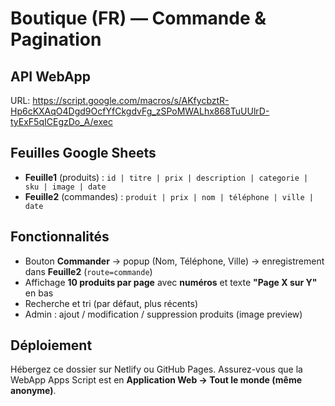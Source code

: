 
# Boutique (FR) — Commande & Pagination

## API WebApp
URL: https://script.google.com/macros/s/AKfycbztR-Hp6cKXAqO4Dgd9OcfYfCkgdvFg_zSPoMWALhx868TuUUlrD-tyExF5qICEgzDo_A/exec

## Feuilles Google Sheets
- **Feuille1** (produits) : `id | titre | prix | description | categorie | sku | image | date`
- **Feuille2** (commandes) : `produit | prix | nom | téléphone | ville | date`

## Fonctionnalités
- Bouton **Commander** → popup (Nom, Téléphone, Ville) → enregistrement dans **Feuille2** (`route=commande`)
- Affichage **10 produits par page** avec **numéros** et texte **"Page X sur Y"** en bas
- Recherche et tri (par défaut, plus récents)
- Admin : ajout / modification / suppression produits (image preview)

## Déploiement
Hébergez ce dossier sur Netlify ou GitHub Pages. Assurez-vous que la WebApp Apps Script est en
**Application Web → Tout le monde (même anonyme)**.
